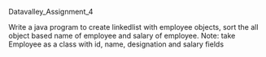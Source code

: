 Datavalley_Assignment_4

Write a java program to create linkedlist with employee objects, sort the all object based name of employee and salary of employee. Note: take Employee as a class with id, name, designation and salary fields
